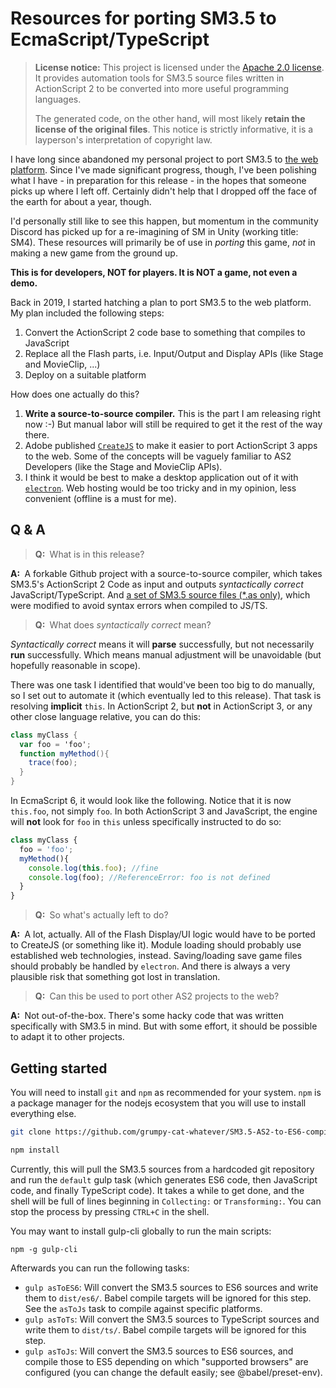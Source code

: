 # Resources for porting SM3.5 to EcmaScript/TypeScript

> **License notice:**
> This project is licensed under the [Apache 2.0 license](./LICENSE).
> It provides automation tools for SM3.5 source files written in ActionScript 2 to be converted into more useful programming languages.
>
> The generated code, on the other hand, will most likely **retain the license of the original files**.
> This notice is strictly informative, it is a layperson's interpretation of copyright law.

I have long since abandoned my personal project to port SM3.5 to [the web platform](https://en.wikipedia.org/wiki/Web_platform).
Since I've made significant progress, though, I've been polishing what I have - in preparation for this release - in the hopes that someone picks up where I left off.
Certainly didn't help that I dropped off the face of the earth for about a year, though.

I'd personally still like to see this happen, but momentum in the community Discord has picked up for a re-imagining of SM in Unity (working title: SM4).
These resources will primarily be of use in *porting* this game, *not* in making a new game from the ground up.

**This is for developers, NOT for players. It is NOT a game, not even a demo.**

Back in 2019, I started hatching a plan to port SM3.5 to the web platform. My plan included the following steps:

1. Convert the ActionScript 2 code base to something that compiles to JavaScript
2. Replace all the Flash parts, i.e. Input/Output and Display APIs (like Stage and MovieClip, ...)
3. Deploy on a suitable platform

How does one actually do this?

1. **Write a source-to-source compiler.** This is the part I am releasing right now :-) But manual labor will still be required to get it the rest of the way there.
2. Adobe published [`CreateJS`](https://createjs.com/docs) to make it easier to port ActionScript 3 apps to the web. Some of the concepts will be vaguely familiar to AS2 Developers (like the Stage and MovieClip APIs).
3. I think it would be best to make a desktop application out of it with [`electron`](https://www.electronjs.org/). Web hosting would be too tricky and in my opinion, less convenient (offline is a must for me).


## Q & A

> **Q:&nbsp;** What is in this release?

**A:&nbsp;** A forkable Github project with a source-to-source compiler, which takes SM3.5's ActionScript 2 Code as input and outputs *syntactically correct* JavaScript/TypeScript. And [a set of SM3.5 source files (*.as only)](https://github.com/grumpy-cat-whatever/SMAC), which were modified to avoid syntax errors when compiled to JS/TS.

> **Q:&nbsp;** What does *syntactically correct* mean?

*Syntactically correct* means it will **parse** successfully, but not necessarily **run** successfully. Which means manual adjustment will be unavoidable (but hopefully reasonable in scope).

There was one task I identified that would've been too big to do manually, so I set out to automate it (which eventually led to this release). That task is resolving **implicit** `this`. In ActionScript 2, but **not** in ActionScript 3, or any other close language relative, you can do this:
```ActionScript
class myClass {
  var foo = 'foo';
  function myMethod(){
    trace(foo);
  }
}
```
In EcmaScript 6, it would look like the following. Notice that it is now `this.foo`, not simply `foo`. In both ActionScript 3 and JavaScript, the engine will **not** look for `foo` in `this` unless specifically instructed to do so:
```JavaScript
class myClass {
  foo = 'foo';
  myMethod(){
    console.log(this.foo); //fine
    console.log(foo); //ReferenceError: foo is not defined
  }
}
```

> **Q:&nbsp;** So what's actually left to do?

**A:&nbsp;** A lot, actually.
All of the Flash Display/UI logic would have to be ported to CreateJS (or something like it).
Module loading should probably use established web technologies, instead.
Saving/loading save game files should probably be handled by `electron`.
And there is always a very plausible risk that something got lost in translation.

> **Q:&nbsp;** Can this be used to port other AS2 projects to the web?

**A:&nbsp;** Not out-of-the-box.
There's some hacky code that was written specifically with SM3.5 in mind.
But with some effort, it should be possible to adapt it to other projects.

## Getting started

You will need to install `git` and `npm` as recommended for your system. `npm` is a package manager for the nodejs ecosystem that you will use to install everything else.

```bash
git clone https://github.com/grumpy-cat-whatever/SM3.5-AS2-to-ES6-compiler.git
```

```bash
npm install
```

Currently, this will pull the SM3.5 sources from a hardcoded git repository and run the `default` gulp task (which generates ES6 code, then JavaScript code, and finally TypeScript code).
It takes a while to get done, and the shell will be full of lines beginning in `Collecting:` or `Transforming:`.
You can stop the process by pressing `CTRL+C` in the shell.

You may want to install gulp-cli globally to run the main scripts:
```
npm -g gulp-cli
```

Afterwards you can run the following tasks:
* `gulp asToES6`: Will convert the SM3.5 sources to ES6 sources and write them to `dist/es6/`. Babel compile targets will be ignored for this step. See the `asToJs` task to compile against specific platforms.
* `gulp asToTs`: Will convert the SM3.5 sources to TypeScript sources and write them to `dist/ts/`. Babel compile targets will be ignored for this step.
* `gulp asToJs`: Will convert the SM3.5 sources to ES6 sources, and compile those to ES5 depending on which "supported browsers" are configured (you can change the default easily; see @babel/preset-env).
